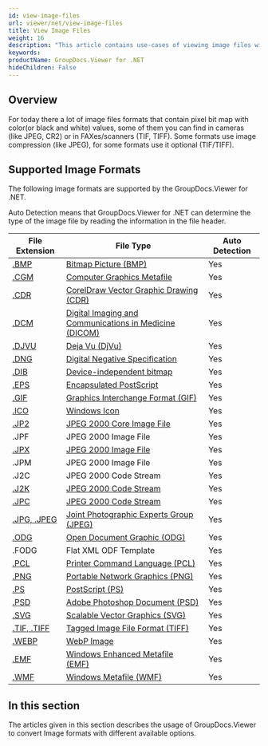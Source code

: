 ```yaml
---
id: view-image-files
url: viewer/net/view-image-files
title: View Image Files
weight: 16
description: "This article contains use-cases of viewing image files with GroupDocs.Viewer within your .NET applications."
keywords: 
productName: GroupDocs.Viewer for .NET
hideChildren: False
---
```

## Overview

For today there a lot of image files formats that contain pixel bit map with color(or black and white) values, some of them you can find in cameras (like JPEG, CR2) or in FAXes/scanners (TIF, TIFF). Some formats use image compression (like JPEG), for some formats use it optional (TIF/TIFF).

## Supported Image Formats

The following image formats are supported by the GroupDocs.Viewer for .NET. 

Auto Detection means that GroupDocs.Viewer for .NET can determine the type of the image file by reading the information in the file header.

| File Extension | File Type | Auto Detection |
| --- | --- | --- |
| [.BMP](https://wiki.fileformat.com/image/bmp) | [Bitmap Picture (BMP)](https://wiki.fileformat.com/image/bmp) | Yes |
| [.CGM](https://wiki.fileformat.com/page-description-language/cgm) | [Computer Graphics Metafile](https://wiki.fileformat.com/page-description-language/cgm) | Yes |
| [.CDR](https://wiki.fileformat.com/image/cdr) | [CorelDraw Vector Graphic Drawing (CDR)](https://wiki.fileformat.com/image/cdr)[](https://wiki.fileformat.com/image/cdr/) | Yes |
| [.DCM](https://wiki.fileformat.com/image/dcm) | [Digital Imaging and Communications in Medicine (DICOM)](https://wiki.fileformat.com/image/dicom) | Yes |
| [.DJVU](https://wiki.fileformat.com/image/djvu) | [Deja Vu (DjVu)](https://wiki.fileformat.com/image/djvu) | Yes |
| [.DNG](https://wiki.fileformat.com/image/dng) | [Digital Negative Specification](https://wiki.fileformat.com/image/dng) | Yes |
| [.DIB](https://wiki.fileformat.com/image/dib) | [Device-independent bitmap](https://wiki.fileformat.com/image/dib) | Yes |
| [.EPS](https://wiki.fileformat.com/page-description-language/eps) | [Encapsulated PostScript](https://wiki.fileformat.com/page-description-language/eps) | Yes |
| [.GIF](https://wiki.fileformat.com/image/gif) | [Graphics Interchange Format (GIF)](https://wiki.fileformat.com/image/gif) | Yes |
| [.ICO](https://wiki.fileformat.com/image/ico) | [Windows Icon](https://wiki.fileformat.com/image/ico) | Yes |
| [.JP2](https://wiki.fileformat.com/image/jp2) | [JPEG 2000 Core Image File](https://wiki.fileformat.com/image/jp2) | Yes |
| .JPF | JPEG 2000 Image File | Yes |
| [.JPX](https://wiki.fileformat.com/image/jp2) | [JPEG 2000 Image File](https://wiki.fileformat.com/image/jp2) | Yes |
| .JPM | JPEG 2000 Image File | Yes |
| .J2C | JPEG 2000 Code Stream | Yes |
| [.J2K](https://wiki.fileformat.com/image/jp2) | [JPEG 2000 Code Stream](https://wiki.fileformat.com/image/jp2) | Yes |
| [.JPC](https://wiki.fileformat.com/image/jp2) | [JPEG 2000 Code Stream](https://wiki.fileformat.com/image/jp2) | Yes |
| [.JPG, .JPEG](https://wiki.fileformat.com/image/jpeg) | [Joint Photographic Experts Group (JPEG)](https://wiki.fileformat.com/image/jpeg) | Yes |
| [.ODG](https://wiki.fileformat.com/image/odg) | [Open Document Graphic (ODG)](https://wiki.fileformat.com/image/odg) | Yes |
| .FODG | Flat XML ODF Template | Yes |
| [.PCL](https://wiki.fileformat.com/page-description-language/pcl) | [Printer Command Language (PCL)](https://wiki.fileformat.com/page-description-language/pcl) | Yes |
| [.PNG](https://wiki.fileformat.com/image/png) | [Portable Network Graphics (PNG)](https://wiki.fileformat.com/image/png) | Yes |
| [.PS](https://wiki.fileformat.com/page-description-language/ps)[](https://wiki.fileformat.com/image/ps/) | [PostScript (PS)](https://wiki.fileformat.com/page-description-language/ps) | Yes |
| [.PSD](https://wiki.fileformat.com/image/psd) | [Adobe Photoshop Document (PSD)](https://wiki.fileformat.com/image/psd) | Yes |
| [.SVG](https://wiki.fileformat.com/page-description-language/svg)[](https://wiki.fileformat.com/image/svg/) | [Scalable Vector Graphics (SVG)](https://wiki.fileformat.com/page-description-language/svg) | Yes |
| [.TIF, .TIFF](https://wiki.fileformat.com/image/tiff) | [Tagged Image File Format (TIFF)](https://wiki.fileformat.com/image/tiff) | Yes |
| [.WEBP](https://wiki.fileformat.com/image/webp) | [WebP Image](https://wiki.fileformat.com/image/webp) | Yes |
| [.EMF](https://wiki.fileformat.com/image/emf) | [Windows Enhanced Metafile (EMF)](https://wiki.fileformat.com/image/emf)  | Yes |
| [.WMF](https://wiki.fileformat.com/image/wmf) | [Windows Metafile (WMF)](https://wiki.fileformat.com/image/wmf) | Yes |

## In this section

The articles given in this section describes the usage of GroupDocs.Viewer to convert Image formats with different available options.
